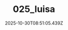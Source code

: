 ---
title: "025_luisa"
description: ""
image: "/uploads/photos/1761814265433-025_luisa.webp"
display: "/uploads/photos/1761814265433-025_luisa-display.webp"
thumbnail: "/uploads/photos/1761814265433-025_luisa-thumb.webp"
width: 4000
height: 6000
featured: false
date: 2025-10-30T08:51:05.439Z
order: 0
---